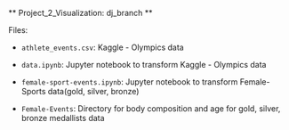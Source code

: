 ** Project_2_Visualization: dj_branch **

Files:

- `athlete_events.csv`: Kaggle - Olympics data


- `data.ipynb`: Jupyter notebook to transform Kaggle - Olympics data

- `female-sport-events.ipynb`: Jupyter notebook to transform Female-Sports data(gold, silver, bronze)

- `Female-Events`: Directory for body composition and age for gold, silver, bronze medallists data